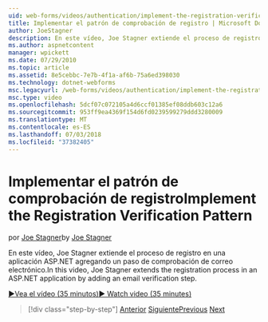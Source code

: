 ```yaml
---
uid: web-forms/videos/authentication/implement-the-registration-verification-pattern
title: Implementar el patrón de comprobación de registro | Microsoft Docs
author: JoeStagner
description: En este vídeo, Joe Stagner extiende el proceso de registro en una aplicación ASP.NET agregando un paso de comprobación de correo electrónico.
ms.author: aspnetcontent
manager: wpickett
ms.date: 07/29/2010
ms.topic: article
ms.assetid: 8e5cebbc-7e7b-4f1a-af6b-75a6ed398030
ms.technology: dotnet-webforms
msc.legacyurl: /web-forms/videos/authentication/implement-the-registration-verification-pattern
msc.type: video
ms.openlocfilehash: 5dcf07c072105a4d6ccf01385ef08ddb603c12a6
ms.sourcegitcommit: 953ff9ea4369f154d6fd0239599279ddd3280009
ms.translationtype: MT
ms.contentlocale: es-ES
ms.lasthandoff: 07/03/2018
ms.locfileid: "37382405"
---
```

<a name="implement-the-registration-verification-pattern"></a><span data-ttu-id="84e91-103">Implementar el patrón de comprobación de registro</span><span class="sxs-lookup"><span data-stu-id="84e91-103">Implement the Registration Verification Pattern</span></span>
====================
<span data-ttu-id="84e91-104">por [Joe Stagner](https://github.com/JoeStagner)</span><span class="sxs-lookup"><span data-stu-id="84e91-104">by [Joe Stagner](https://github.com/JoeStagner)</span></span>

<span data-ttu-id="84e91-105">En este vídeo, Joe Stagner extiende el proceso de registro en una aplicación ASP.NET agregando un paso de comprobación de correo electrónico.</span><span class="sxs-lookup"><span data-stu-id="84e91-105">In this video, Joe Stagner extends the registration process in an ASP.NET application by adding an email verification step.</span></span>

[<span data-ttu-id="84e91-106">&#9654;Vea el vídeo (35 minutos)</span><span class="sxs-lookup"><span data-stu-id="84e91-106">&#9654; Watch video (35 minutes)</span></span>](https://channel9.msdn.com/Blogs/ASP-NET-Site-Videos/implement-the-registration-verification-pattern)

> [!div class="step-by-step"]
> <span data-ttu-id="84e91-107">[Anterior](logging-users-into-your-membership-system.md)
> [Siguiente](simple-web-service-authentication.md)</span><span class="sxs-lookup"><span data-stu-id="84e91-107">[Previous](logging-users-into-your-membership-system.md)
[Next](simple-web-service-authentication.md)</span></span>
